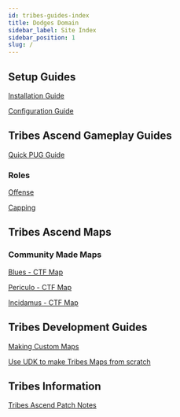 ```yaml
---
id: tribes-guides-index
title: Dodges Domain
sidebar_label: Site Index
sidebar_position: 1
slug: /
---
```


## Setup Guides

[Installation Guide](./guide-install-setup.md)

[Configuration Guide](./guide-config.md)

## Tribes Ascend Gameplay Guides

[Quick PUG Guide](./gameplay/guide-quick.md)

### Roles
[Offense](./gameplay/guide-offense.md)

[Capping](./gameplay/guide-cap.md)
<!--
[Heavy on Flag](gameplay/guide-hof.md)
[Defense](gameplay/guide-defense.md)
[Sniping](gameplay/guide-snipe.md)
-->

## Tribes Ascend Maps
### Community Made Maps
[Blues - CTF Map](./custommaps/trctf-blues.md)

[Periculo - CTF Map](./custommaps/trctf-periculo.md)

[Incidamus - CTF Map](./custommaps/trctf-incidamus.md)

## Tribes Development Guides

[Making Custom Maps](./development/guide-map-dev.md)

[Use UDK to make Tribes Maps from scratch](./development/guide-udk-basics.md)

## Tribes Information
[Tribes Ascend Patch Notes](./information/patches.md)
